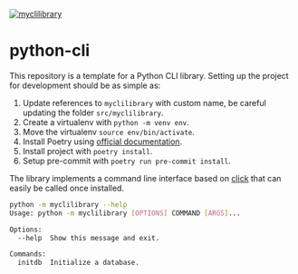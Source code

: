 [![myclilibrary](https://github.com/guillaume-lesaine/python-cli/actions/workflows/continuous-integration.yml/badge.svg)](https://github.com/guillaume-lesaine/python-cli/actions/workflows/continuous-integration.yml)

# python-cli

This repository is a template for a Python CLI library. Setting up the project for development should be as simple as:

1. Update references to `myclilibrary` with custom name, be careful updating the folder `src/myclilibrary`.
2. Create a virtualenv with `python -m venv env`.
3. Move the virtualenv `source env/bin/activate`.
4. Install Poetry using [official documentation](https://python-poetry.org/).
5. Install project with `poetry install`.
6. Setup pre-commit with `poetry run pre-commit install`.

The library implements a command line interface based on [click](https://palletsprojects.com/p/click/) that can easily be called once installed.

```bash
python -m myclilibrary --help
Usage: python -m myclilibrary [OPTIONS] COMMAND [ARGS]...

Options:
  --help  Show this message and exit.

Commands:
  initdb  Initialize a database.
```